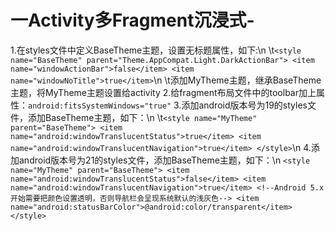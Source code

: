 # 一Activity多Fragment沉浸式-

1.在styles文件中定义BaseTheme主题，设置无标题属性，如下:\n
\t``<style name="BaseTheme" parent="Theme.AppCompat.Light.DarkActionBar">
        <item name="windowActionBar">false</item>
        <item name="windowNoTitle">true</item>``\n
\t添加MyTheme主题，继承BaseTheme主题，将MyTheme主题设置给activity
2.给fragment布局文件中的toolbar加上属性：``android:fitsSystemWindows="true"``
3.添加android版本号为19的styles文件，添加BaseTheme主题，如下：\n
\t``<style name="MyTheme" parent="BaseTheme">
        <item name="android:windowTranslucentStatus">true</item>
        <item name="android:windowTranslucentNavigation">true</item>
    </style>``\n
4.添加android版本号为21的styles文件，添加BaseTheme主题，如下：\n
``<style name="MyTheme" parent="BaseTheme">
        <item name="android:windowTranslucentStatus">false</item>
        <item name="android:windowTranslucentNavigation">true</item>
        <!--Android 5.x开始需要把颜色设置透明，否则导航栏会呈现系统默认的浅灰色-->
        <item name="android:statusBarColor">@android:color/transparent</item>
    </style>``
